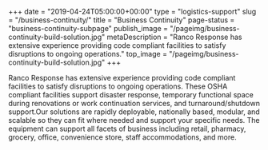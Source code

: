 +++
date = "2019-04-24T05:00:00+00:00"
type = "logistics-support"
slug = "/business-continuity/"
title = "Business Continuity"
page-status = "business-continuity-subpage"
publish_image = "/pageimg/business-continuity-build-solution.jpg"
metaDescription = "Ranco Response has extensive experience providing code compliant facilities to satisfy disruptions to ongoing operations."
top_image = "/pageimg/business-continuity-build-solution.jpg"
+++

Ranco Response has extensive experience providing code compliant facilities to satisfy disruptions to ongoing operations. These OSHA compliant facilities support disaster response, temporary functional space during renovations or work continuation services, and turnaround/shutdown support.Our solutions are rapidly deployable, nationally based, modular, and scalable so they can fit where needed and support your specific needs. The equipment can support all facets of business including retail, pharmacy, grocery, office, convenience store, staff accommodations, and more.